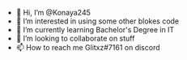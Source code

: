 - 👋 Hi, I’m @Konaya245
- 👀 I’m interested in using some other blokes code
- 🌱 I’m currently learning Bachelor's Degree in IT
- 💞️ I’m looking to collaborate on stuff
- 📫 How to reach me Glitxz#7161 on discord

<!---
Konaya245/Konaya245 is a ✨ special ✨ repository because its `README.md` (this file) appears on your GitHub profile.
You can click the Preview link to take a look at your changes.
--->
